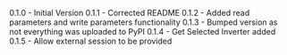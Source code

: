0.1.0 - Initial Version
0.1.1 - Corrected README
0.1.2 - Added read parameters and write parameters functionality
0.1.3 - Bumped version as not everything was uploaded to PyPI
0.1.4 - Get Selected Inverter added
0.1.5 - Allow external session to be provided